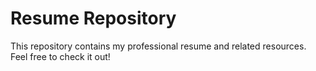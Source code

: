 # Resume Repository

This repository contains my professional resume and related resources.  
Feel free to check it out!
